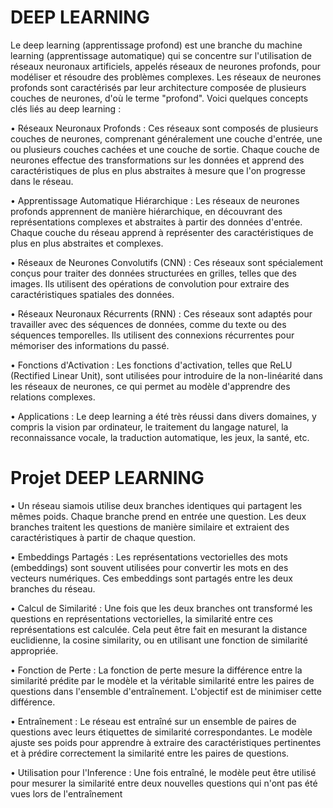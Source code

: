 
# DEEP LEARNING
Le deep learning (apprentissage profond) est une branche du machine learning 
(apprentissage automatique) qui se concentre sur l'utilisation de réseaux neuronaux 
artificiels, appelés réseaux de neurones profonds, pour modéliser et résoudre des 
problèmes complexes. Les réseaux de neurones profonds sont caractérisés par leur 
architecture composée de plusieurs couches de neurones, d'où le terme "profond".
Voici quelques concepts clés liés au deep learning :

• Réseaux Neuronaux Profonds : Ces réseaux sont composés de plusieurs couches 
de neurones, comprenant généralement une couche d'entrée, une ou plusieurs 
couches cachées et une couche de sortie. Chaque couche de neurones effectue des 
transformations sur les données et apprend des caractéristiques de plus en plus 
abstraites à mesure que l'on progresse dans le réseau.

• Apprentissage Automatique Hiérarchique : Les réseaux de neurones profonds 
apprennent de manière hiérarchique, en découvrant des représentations complexes 
et abstraites à partir des données d'entrée. Chaque couche du réseau apprend à 
représenter des caractéristiques de plus en plus abstraites et complexes.

• Réseaux de Neurones Convolutifs (CNN) : Ces réseaux sont spécialement conçus 
pour traiter des données structurées en grilles, telles que des images. Ils utilisent 
des opérations de convolution pour extraire des caractéristiques spatiales des 
données.

• Réseaux Neuronaux Récurrents (RNN) : Ces réseaux sont adaptés pour travailler 
avec des séquences de données, comme du texte ou des séquences temporelles. Ils 
utilisent des connexions récurrentes pour mémoriser des informations du passé.

• Fonctions d'Activation : Les fonctions d'activation, telles que ReLU (Rectified 
Linear Unit), sont utilisées pour introduire de la non-linéarité dans les réseaux de 
neurones, ce qui permet au modèle d'apprendre des relations complexes.

• Applications : Le deep learning a été très réussi dans divers domaines, y compris la 
vision par ordinateur, le traitement du langage naturel, la reconnaissance vocale, la 
traduction automatique, les jeux, la santé, etc.

# Projet DEEP LEARNING
• Un réseau siamois utilise deux branches identiques qui partagent les mêmes poids. 
Chaque branche prend en entrée une question. Les deux branches traitent les 
questions de manière similaire et extraient des caractéristiques à partir de chaque 
question.

• Embeddings Partagés : Les représentations vectorielles des mots (embeddings) 
sont souvent utilisées pour convertir les mots en des vecteurs numériques. Ces 
embeddings sont partagés entre les deux branches du réseau.

• Calcul de Similarité : Une fois que les deux branches ont transformé les questions 
en représentations vectorielles, la similarité entre ces représentations est calculée. 
Cela peut être fait en mesurant la distance euclidienne, la cosine similarity, ou en 
utilisant une fonction de similarité appropriée.

• Fonction de Perte : La fonction de perte mesure la différence entre la similarité 
prédite par le modèle et la véritable similarité entre les paires de questions dans 
l'ensemble d'entraînement. L'objectif est de minimiser cette différence.

• Entraînement : Le réseau est entraîné sur un ensemble de paires de questions avec 
leurs étiquettes de similarité correspondantes. Le modèle ajuste ses poids pour 
apprendre à extraire des caractéristiques pertinentes et à prédire correctement la 
similarité entre les paires de questions.

• Utilisation pour l'Inference : Une fois entraîné, le modèle peut être utilisé pour 
mesurer la similarité entre deux nouvelles questions qui n'ont pas été vues lors de 
l'entraînement
